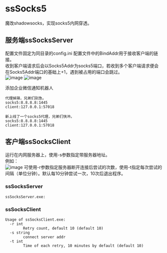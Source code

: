 # ssSocks5
魔改shadowsocks，实现socks5内网穿透。
## 服务端ssSocksServer

配置文件固定为同目录的config.ini
配置文件中的BindAddr用于接收客户端的链接。</br>
收到客户端请求后会以Socks5Addr为socks5端口，若收到多个客户端请求便会在Socks5Addr端口的基础上+1，遇到被占用的端口会跳过。</br>
![image](https://github.com/djhons/ssSocks5/assets/102639729/74d7542a-df6c-46a4-8105-c032c1878f5d)
![image](https://github.com/djhons/ssSocks5/assets/102639729/4c58d741-e9a6-4e9c-ac5a-88a99967e4ae)

添加企业微信通知机器人
```
代理掉辣，兄弟们别急。
socks5:8.8.8.8:1445          
client:127.0.0.1:57018
```
```
新上线了一个socks5代理，兄弟们快冲。
socks5:8.8.8.8:1445          
client:127.0.0.1:57018
```

## 客户端ssSocksClient

运行在内网服务器上，使用-s参数指定带服务器地址。</br>
例如：</br>
![image](https://user-images.githubusercontent.com/102639729/188055910-5cf9478c-d4be-44ce-badd-2cd90a6e0e17.png)
可使用-r参数指定服务器断开连接后尝试的次数，使用-t指定每次尝试的间隔（单位分钟）。默认每10分钟尝试一次，10次后退出程序。

### ssSocksServer
```
ssSocksServer.exe:
```
### ssSocksClient
```
Usage of ssSocksClient.exe:
  -r int
        Retry count, default 10 (default 10)
  -s string
        connect server addr
  -t int
        Time of each retry, 10 minutes by default (default 10)
```
